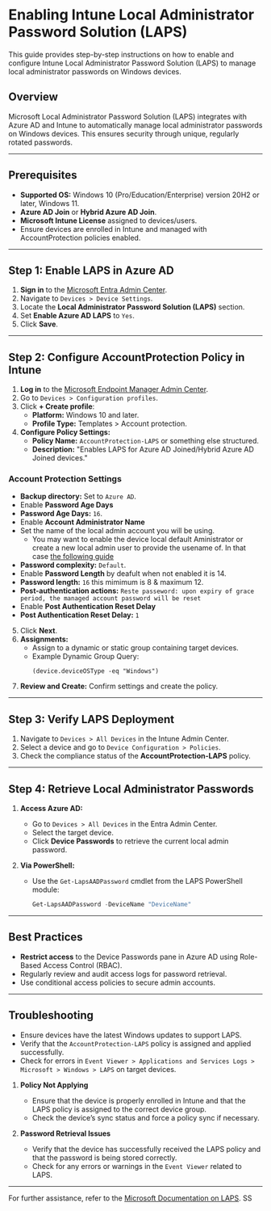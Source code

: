 # Enabling Intune Local Administrator Password Solution (LAPS)

This guide provides step-by-step instructions on how to enable and configure Intune Local Administrator Password Solution (LAPS) to manage local administrator passwords on Windows devices.

## Overview
Microsoft Local Administrator Password Solution (LAPS) integrates with Azure AD and Intune to automatically manage local administrator passwords on Windows devices. This ensures security through unique, regularly rotated passwords.

---

## Prerequisites
- **Supported OS:** Windows 10 (Pro/Education/Enterprise) version 20H2 or later, Windows 11.
- **Azure AD Join** or **Hybrid Azure AD Join**.
- **Microsoft Intune License** assigned to devices/users.
- Ensure devices are enrolled in Intune and managed with AccountProtection policies enabled.

---

## Step 1: Enable LAPS in Azure AD
1. **Sign in** to the [Microsoft Entra Admin Center](https://entra.microsoft.com/).
2. Navigate to `Devices > Device Settings`.
3. Locate the **Local Administrator Password Solution (LAPS)** section.
4. Set **Enable Azure AD LAPS** to `Yes`.
5. Click **Save**.

---

## Step 2: Configure AccountProtection Policy in Intune
1. **Log in** to the [Microsoft Endpoint Manager Admin Center](https://endpoint.microsoft.com/).
2. Go to `Devices > Configuration profiles`.
3. Click **+ Create profile**:
   - **Platform:** Windows 10 and later.
   - **Profile Type:** Templates > Account protection.
4. **Configure Policy Settings:**
   - **Policy Name:** `AccountProtection-LAPS` or something else structured.
   - **Description:** "Enables LAPS for Azure AD Joined/Hybrid Azure AD Joined devices."

### Account Protection Settings
- **Backup directory:** Set to `Azure AD`.
- Enable **Password Age Days**
- **Password Age Days:** `16`.
- Enable **Account Administrator Name**
- Set the name of the local admin account you will be using.
   - You may want to enable the device local default Aministrator or create a new local admin user to provide the usename of. In that case [the following guide](/Windows/Configure%20-%20%20Local%20Admin/Create_Local_Administrator.md)
- **Password complexity:** `Default`.
- Enable **Password Length** by deafult when not enabled it is 14.
- **Password length:** `16` this mimimum is 8 & maximum 12.
- **Post-authentication actions:** `Reste passeword: upon expiry of grace period, the managed account password will be reset`
- Enable **Post Authentication Reset Delay**
- **Post Authentication Reset Delay:** `1`

5. Click **Next**.
6. **Assignments:**
   - Assign to a dynamic or static group containing target devices.
   - Example Dynamic Group Query:
     ```plaintext
     (device.deviceOSType -eq "Windows")
     ```
7. **Review and Create:** Confirm settings and create the policy.

---

## Step 3: Verify LAPS Deployment
1. Navigate to `Devices > All Devices` in the Intune Admin Center.
2. Select a device and go to `Device Configuration > Policies`.
3. Check the compliance status of the **AccountProtection-LAPS** policy.

---

## Step 4: Retrieve Local Administrator Passwords
1. **Access Azure AD:**
   - Go to `Devices > All Devices` in the Entra Admin Center.
   - Select the target device.
   - Click **Device Passwords** to retrieve the current local admin password.

2. **Via PowerShell:**
   - Use the `Get-LapsAADPassword` cmdlet from the LAPS PowerShell module:
     ```powershell
     Get-LapsAADPassword -DeviceName "DeviceName"
     ```

---

## Best Practices
- **Restrict access** to the Device Passwords pane in Azure AD using Role-Based Access Control (RBAC).
- Regularly review and audit access logs for password retrieval.
- Use conditional access policies to secure admin accounts.

---

## Troubleshooting
- Ensure devices have the latest Windows updates to support LAPS.
- Verify that the `AccountProtection-LAPS` policy is assigned and applied successfully.
- Check for errors in `Event Viewer > Applications and Services Logs > Microsoft > Windows > LAPS` on target devices.

1. **Policy Not Applying**
   - Ensure that the device is properly enrolled in Intune and that the LAPS policy is assigned to the correct device group.
   - Check the device’s sync status and force a policy sync if necessary.

2. **Password Retrieval Issues**
   - Verify that the device has successfully received the LAPS policy and that the password is being stored correctly.
   - Check for any errors or warnings in the `Event Viewer` related to LAPS.

---

For further assistance, refer to the [Microsoft Documentation on LAPS](https://learn.microsoft.com/en-us/windows-server/identity/laps/).
SS